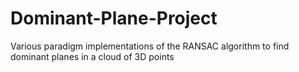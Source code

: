 # Dominant-Plane-Project
Various paradigm implementations of the RANSAC algorithm to find dominant planes in a cloud of 3D points

